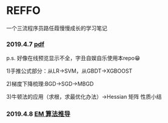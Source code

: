 # REFFO
一个三流程序员路任葭慢慢成长的学习笔记

### 2019.4.7 [pdf](https://github.com/slayAlphalu/-REFFO/blob/master/手推常用公式20190407.pdf)
p.s. 好像在线预览显示不全，字丑自娱自乐使用本repo😁

1)手推公式部分：从LR->SVM，从GBDT->XGBOOST 

2)梯度下降梳理:BGD->SGD->MBGD

3)牛顿法的应用（求根，求最优化办法）->Hessian 矩阵 性质小结

### 2019.4.8 [EM 算法推导](https://github.com/slayAlphalu/-REFFO/blob/master/EM算法推导.pdf)



